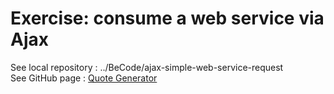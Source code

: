 # Exercise: consume a web service via Ajax
See local repository : ../BeCode/ajax-simple-web-service-request  
See GitHub page : [Quote Generator](https://j-pard.github.io/ajax-simple-web-service-request/)

